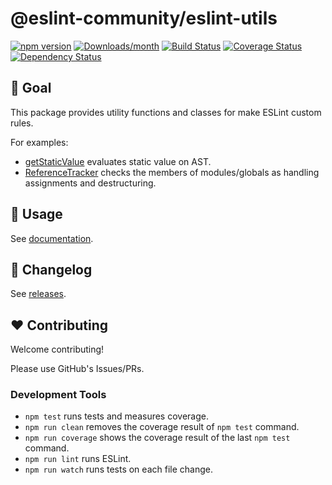 # @eslint-community/eslint-utils

[![npm version](https://img.shields.io/npm/v/@eslint-community/eslint-utils.svg)](https://www.npmjs.com/package/@eslint-community/eslint-utils)
[![Downloads/month](https://img.shields.io/npm/dm/@eslint-community/eslint-utils.svg)](http://www.npmtrends.com/@eslint-community/eslint-utils)
[![Build Status](https://github.com/eslint-community/eslint-utils/workflows/CI/badge.svg)](https://github.com/eslint-community/eslint-utils/actions)
[![Coverage Status](https://codecov.io/gh/eslint-community/eslint-utils/branch/main/graph/badge.svg)](https://codecov.io/gh/eslint-community/eslint-utils)
[![Dependency Status](https://david-dm.org/eslint-community/eslint-utils.svg)](https://david-dm.org/eslint-community/eslint-utils)

## 🏁 Goal

This package provides utility functions and classes for make ESLint custom rules.

For examples:

- [getStaticValue](https://eslint-utils.mysticatea.dev/api/ast-utils.html#getstaticvalue) evaluates static value on AST.
- [ReferenceTracker](https://eslint-utils.mysticatea.dev/api/scope-utils.html#referencetracker-class) checks the members of modules/globals as handling assignments and destructuring.

## 📖 Usage

See [documentation](https://eslint-utils.mysticatea.dev).

## 📰 Changelog

See [releases](https://github.com/eslint-community/eslint-utils/releases).

## ❤️ Contributing

Welcome contributing!

Please use GitHub's Issues/PRs.

### Development Tools

- `npm test` runs tests and measures coverage.
- `npm run clean` removes the coverage result of `npm test` command.
- `npm run coverage` shows the coverage result of the last `npm test` command.
- `npm run lint` runs ESLint.
- `npm run watch` runs tests on each file change.
